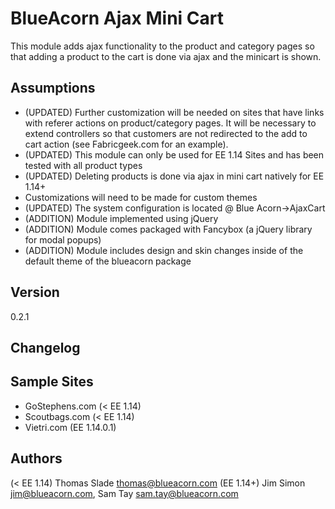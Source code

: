 BlueAcorn Ajax Mini Cart
========================

This module adds ajax functionality to the product and category pages so that adding a product to the cart is done via ajax and the minicart is shown.

Assumptions
----------
- (UPDATED) Further customization will be needed on sites that have links with referer actions
on product/category pages. It will be necessary to extend controllers so that customers are not redirected to the
add to cart action (see Fabricgeek.com for an example).
- (UPDATED) This module can only be used for EE 1.14 Sites and has been tested with all product types
- (UPDATED) Deleting products is done via ajax in mini cart natively for EE 1.14+
- Customizations will need to be made for custom themes
- (UPDATED) The system configuration is located @ Blue Acorn->AjaxCart
- (ADDITION) Module implemented using jQuery
- (ADDITION) Module comes packaged with Fancybox (a jQuery library for modal popups)
- (ADDITION) Module includes design and skin changes inside of the default theme of the blueacorn package


Version
----
0.2.1

Changelog
----

Sample Sites
----
- GoStephens.com (< EE 1.14)
- Scoutbags.com (< EE 1.14)
- Vietri.com (EE 1.14.0.1)

Authors
----
(< EE 1.14) Thomas Slade <thomas@blueacorn.com>
(EE 1.14+) Jim Simon <jim@blueacorn.com>, Sam Tay <sam.tay@blueacorn.com>
